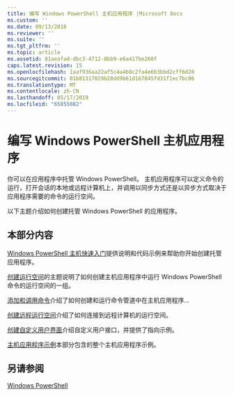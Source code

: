 ```yaml
---
title: 编写 Windows PowerShell 主机应用程序 |Microsoft Docs
ms.custom: ''
ms.date: 09/13/2016
ms.reviewer: ''
ms.suite: ''
ms.tgt_pltfrm: ''
ms.topic: article
ms.assetid: 81aeafad-dbc3-4712-8bb9-e6a417be260f
caps.latest.revision: 15
ms.openlocfilehash: 1aaf936aa22af5c4a4b8c2fa4e6b3bbd2cff6d20
ms.sourcegitcommit: 01b81317029b28dd9b61d167045fd31f1ec7bc06
ms.translationtype: MT
ms.contentlocale: zh-CN
ms.lasthandoff: 05/17/2019
ms.locfileid: "65855082"
---
```

# <a name="writing-a-windows-powershell-host-application"></a>编写 Windows PowerShell 主机应用程序

你可以在应用程序中托管 Windows PowerShell。 主机应用程序可以定义命令的运行，打开会话的本地或远程计算机上，并调用以同步方式还是以异步方式取决于应用程序需要的命令的运行空间。

以下主题介绍如何创建托管 Windows PowerShell 的应用程序。

## <a name="in-this-section"></a>本部分内容

[Windows PowerShell 主机快速入门](./windows-powershell-host-quickstart.md)提供说明和代码示例来帮助你开始创建托管应用程序。

[创建运行空间](./creating-runspaces.md)的主题说明了如何创建主机应用程序中运行 Windows PowerShell 命令的运行空间的一组。

[添加和调用命令](./adding-and-invoking-commands.md)介绍了如何创建和运行命令管道中在主机应用程序...

[创建远程运行空间](./creating-remote-runspaces.md)介绍了如何连接到远程计算机的运行空间。

[创建自定义用户界面](./creating-a-custom-user-interface.md)介绍自定义用户接口，并提供了指向示例。

[主机应用程序示例](./host-application-samples.md)本部分包含的整个主机应用程序示例。

## <a name="see-also"></a>另请参阅

[Windows PowerShell](http://msdn.microsoft.com/en-us/b41a2af3-aec1-402d-8e18-c2c26be461ff)
